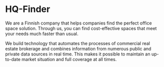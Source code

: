 # HQ-Finder

We are a Finnish company that helps companies find the perfect office space solution. Through us, you can find cost-effective spaces that meet your needs much faster than usual.

We build technology that automates the processes of commercial real estate brokerage and combines information from numerous public and private data sources in real time. This makes it possible to maintain an up-to-date market situation and full coverage at all times.
